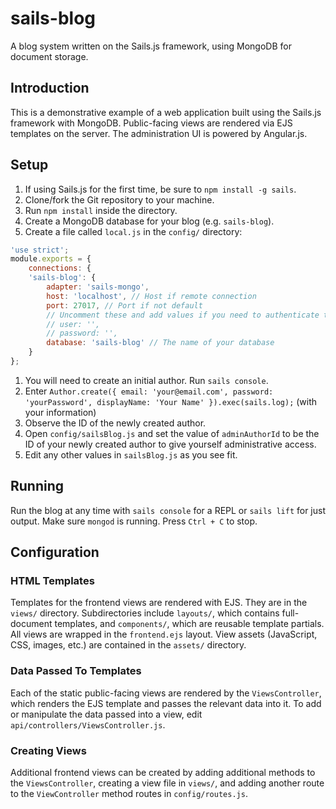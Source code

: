 # sails-blog
A blog system written on the Sails.js framework, using MongoDB for document storage.

## Introduction
This is a demonstrative example of a web application built using the Sails.js framework with MongoDB. Public-facing views are rendered via EJS templates on the server. The administration UI is powered by Angular.js.

## Setup
1. If using Sails.js for the first time, be sure to `npm install -g sails`.
1. Clone/fork the Git repository to your machine.
1. Run `npm install` inside the directory.
1. Create a MongoDB database for your blog (e.g. `sails-blog`).
1. Create a file called `local.js` in the `config/` directory:

```js
'use strict';
module.exports = {
	connections: {
	'sails-blog': {
		adapter: 'sails-mongo',
		host: 'localhost', // Host if remote connection
		port: 27017, // Port if not default
		// Uncomment these and add values if you need to authenticate to MongoDB
		// user: '',
		// password: '',
		database: 'sails-blog' // The name of your database
	}
};
```

1. You will need to create an initial author. Run `sails console`.
1. Enter `Author.create({ email: 'your@email.com', password: 'yourPassword', displayName: 'Your Name' }).exec(sails.log);` (with your information)
1. Observe the ID of the newly created author.
1. Open `config/sailsBlog.js` and set the value of `adminAuthorId` to be the ID of your newly created author to give yourself administrative access.
1. Edit any other values in `sailsBlog.js` as you see fit.


## Running
Run the blog at any time with `sails console` for a REPL or `sails lift` for just output. Make sure `mongod` is running. Press `Ctrl + C` to stop.

## Configuration
### HTML Templates
Templates for the frontend views are rendered with EJS. They are in the `views/` directory. Subdirectories include `layouts/`, which contains full-document templates, and `components/`, which are reusable template partials. All views are wrapped in the `frontend.ejs` layout. View assets (JavaScript, CSS, images, etc.) are contained in the `assets/` directory.

### Data Passed To Templates
Each of the static public-facing views are rendered by the `ViewsController`, which renders the EJS template and passes the relevant data into it. To add or manipulate the data passed into a view, edit `api/controllers/ViewsController.js`.

### Creating Views
Additional frontend views can be created by adding additional methods to the `ViewsController`, creating a view file in `views/`, and adding another route to the `ViewController` method routes in `config/routes.js`.
